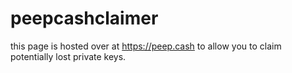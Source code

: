 # peepcashclaimer

this page is hosted over at https://peep.cash to allow you to claim potentially lost private keys.
